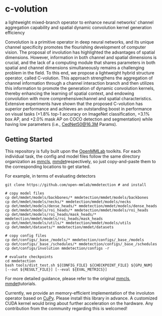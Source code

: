 # c-volution 
a lightweight mixed-branch operator to enhance neural networks' channel aggregation capability and spatial dynamic convolution kernel generation efficiency

Convolution is a primitive operator in deep neural networks, and its unique channel specificity promotes the flourishing development of computer vision. The proposal of involution has highlighted the advantages of spatial dimensions. However, information in both channel and spatial dimensions is crucial, and the lack of a computing module that shares parameters in both spatial and channel dimensions simultaneously remains a challenging problem in the field. To this end, we propose a lightweight hybrid structure operator, called C-volution. This approach strengthens the aggregation of channel information through a channel interaction branch and then utilizes this information to promote the generation of dynamic convolution kernels, thereby enhancing the learning of spatial context, and endowing convolution with more comprehensivechannel and spatial characteristics. Extensive experiments have shown that the proposed C-volution has superior performance and achieves an outstanding boost in performance on visual tasks (+1.8% top-1 accuracy on ImageNet classification, +3.1% box AP, and +2.0% mask AP on COCO detection and segmentation) while having low parameters (i.e., CedNet50@16.3M Params).

## Getting Started
This repository is fully built upon the [OpenMMLab](https://openmmlab.com/) toolkits. For each individual task, the config and model files follow the same directory organization as [mmcls](https://github.com/open-mmlab/mmclassification), [mmdet](https://github.com/open-mmlab/mmdetection)respectively, so just copy-and-paste them to the corresponding locations to get started.

For example, in terms of evaluating detectors
```shell
git clone https://github.com/open-mmlab/mmdetection # and install

# copy model files
cp det/mmdet/models/backbones/* mmdetection/mmdet/models/backbones
cp det/mmdet/models/necks/* mmdetection/mmdet/models/necks
cp det/mmdet/models/dense_heads/* mmdetection/mmdet/models/dense_heads
cp det/mmdet/models/roi_heads/* mmdetection/mmdet/models/roi_heads
cp det/mmdet/models/roi_heads/mask_heads/* mmdetection/mmdet/models/roi_heads/mask_heads
cp det/mmdet/models/utils/* mmdetection/mmdet/models/utils
cp det/mmdet/datasets/* mmdetection/mmdet/datasets

# copy config files
cp det/configs/_base_/models/* mmdetection/configs/_base_/models
cp det/configs/_base_/schedules/* mmdetection/configs/_base_/schedules
cp det/configs/involution mmdetection/configs -r

# evaluate checkpoints
cd mmdetection
bash tools/dist_test.sh ${CONFIG_FILE} ${CHECKPOINT_FILE} ${GPU_NUM} [--out ${RESULT_FILE}] [--eval ${EVAL_METRICS}]
```

For more detailed guidance, please refer to the original [mmcls](https://github.com/open-mmlab/mmclassification), [mmdet](https://github.com/open-mmlab/mmdetection)tutorials.

Currently, we provide an memory-efficient implementation of the involuton operator based on [CuPy](https://cupy.dev/). Please install this library in advance. A customized CUDA kernel would bring about further acceleration on the hardware. Any contribution from the community regarding this is welcomed!

